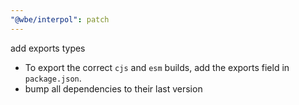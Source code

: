 ```yaml
---
"@wbe/interpol": patch
---
```


add exports types

- To export the correct `cjs` and `esm` builds, add the exports field in `package.json`.
- bump all dependencies to their last version
